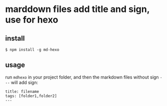 
# marddown files add title and sign, use for hexo


## install
```
$ npm install -g md-hexo
```

## usage
run `mdhexo` in your project folder, and then the markdown files without sign `---` will add sign: 
```
title: filename
tags: [folder1,folder2]
---
```